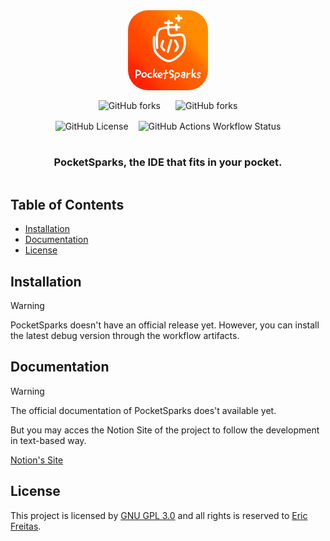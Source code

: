 <div
    align="center"
    style="
        display: flex;
        flex-direction: column;
        justify-content: center;
        align-items: center; gap: 1rem;"
    >
    <img
        src="./assets/PocketSparks Logo.png"
        alt="PocketSparks logo" width="128"
        style="border-radius: 2rem;"
        />
    <div
        style="
            display: flex;
            flex-direction: row;
            justify-content: center;
            align-items: center;
            gap: 1.5rem;"
        >
        <img alt="GitHub forks" src="https://img.shields.io/github/forks/freitaseric/pocketsparks">
        <img alt="GitHub forks" src="https://img.shields.io/github/forks/freitaseric/pocketsparks">
    </div>
        <div
        style="
            display: flex;
            flex-direction: row;
            justify-content: center;
            align-items: center;
            gap: 1rem;"
        >
        <img alt="GitHub License" src="https://img.shields.io/github/license/freitaseric/pocketsparks">
        <img alt="GitHub Actions Workflow Status" src="https://img.shields.io/github/actions/workflow/status/freitaseric/pocketsparks/build.yml">
    </div>
    <h3 style="font-weight: bold;">PocketSparks, the IDE that fits in your pocket.</h3>
</div>

<!-- omit in toc -->
## Table of Contents

- [Installation](#installation)
- [Documentation](#documentation)
- [License](#license)

## Installation

> [!WARNING]
> PocketSparks doesn't have an official release yet.
> However, you can install the latest debug version through the workflow artifacts.

## Documentation

> [!WARNING]
> The official documentation of PocketSparks does't available yet.
>
> But you may acces the Notion Site of the project to follow the
> development in text-based way.

[Notion's Site](https://organized-throne-f48.notion.site/PocketSpark-18903ea230f680919eafc9ee4a0a832b?pvs=74)

## License

This project is licensed by [GNU GPL 3.0](./LICENSE) and all rights is reserved
to [Eric Freitas](https://github.com/freitaseric).
